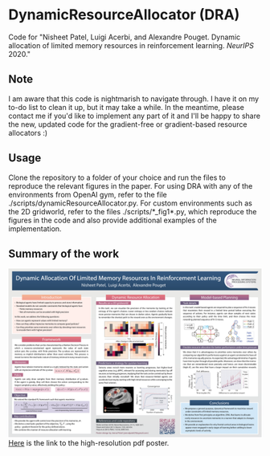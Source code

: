 # DynamicResourceAllocator (DRA)
Code for "Nisheet Patel, Luigi Acerbi, and Alexandre Pouget. Dynamic allocation of limited memory resources in reinforcement learning. _NeurIPS_ 2020."

## Note
I am aware that this code is nightmarish to navigate through. I have it on my to-do list to clean it up, but it may take a while. In the meantime, please contact me if you'd like to implement any part of it and I'll be happy to share the new, updated code for the gradient-free or gradient-based resource allocators :)

## Usage
Clone the repository to a folder of your choice and run the files to reproduce the relevant figures in the paper. For using DRA with any of the environments from OpenAI gym, refer to the file ./scripts/dynamicResourceAllocator.py. For custom environments such as the 2D gridworld, refer to the files ./scripts/\*\_fig1\*.py, which reproduce the figures in the code and also provide additional examples of the implementation.

## Summary of the work
![NeurIPS2020_poster](/figures/NeurIPS_poster_final.png)
[Here](https://github.com/nisheetpatel/DynamicResourceAllocator/blob/master/figures/NeurIPS_poster_final.pdf) is the link to the high-resolution pdf poster.
